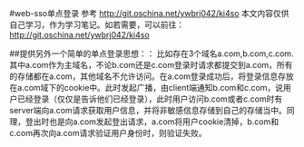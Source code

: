 #web-sso单点登录
参考 http://git.oschina.net/ywbrj042/ki4so 本文内容仅供自己学习，作为学习笔记。如若需要，可以前往：http://git.oschina.net/ywbrj042/ki4so

##提供另外一个简单的单点登录思想：：
 比如存在3个域名a.com,b.com,c.com.其中a.com作为主域名，不论b.com还是c.com登录时请求都提交到a.com，所有的存储都在a.com，其他域名不允许访问。在a.com登录成功后，将登录信息存放在a.com域下的cookie中。此时发起广播，由client端通知b.com和c.com，说用户已经登录（仅仅是告诉他们已经登录），此时用户访问b.com或者c.com时有server端向a.com请求获取用户信息，并将非敏感信息存储到自己的存储当中。同理，登出时也是向a.com发起登出请求，a.com将用户cookie清掉，b.com和c.com再次向a.com请求验证用户身份时，则验证失败。
